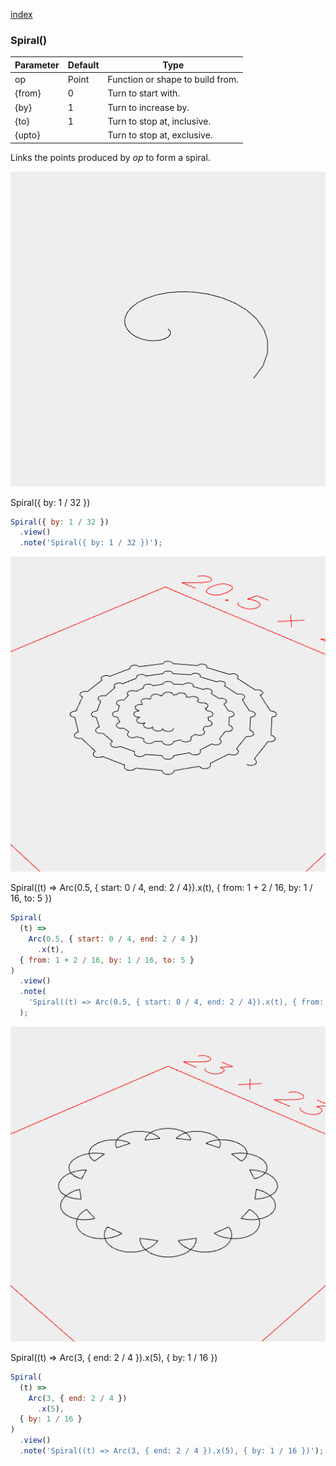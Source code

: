 [index](../../nb/api/index.md)
### Spiral()
Parameter|Default|Type
---|---|---
op|Point|Function or shape to build from.
{from}|0|Turn to start with.
{by}|1|Turn to increase by.
{to}|1|Turn to stop at, inclusive.
{upto}||Turn to stop at, exclusive.

Links the points produced by _op_ to form a spiral.

![Image](Spiral.md.$2.png)

Spiral({ by: 1 / 32 })

```JavaScript
Spiral({ by: 1 / 32 })
  .view()
  .note('Spiral({ by: 1 / 32 })');
```

![Image](Spiral.md.$3.png)

Spiral((t) => Arc(0.5, { start: 0 / 4, end: 2 / 4}).x(t), { from: 1 + 2 / 16, by: 1 / 16, to: 5 })

```JavaScript
Spiral(
  (t) =>
    Arc(0.5, { start: 0 / 4, end: 2 / 4 })
      .x(t),
  { from: 1 + 2 / 16, by: 1 / 16, to: 5 }
)
  .view()
  .note(
    'Spiral((t) => Arc(0.5, { start: 0 / 4, end: 2 / 4}).x(t), { from: 1 + 2 / 16, by: 1 / 16, to: 5 })'
  );
```

![Image](Spiral.md.$4.png)

Spiral((t) => Arc(3, { end: 2 / 4 }).x(5), { by: 1 / 16 })

```JavaScript
Spiral(
  (t) =>
    Arc(3, { end: 2 / 4 })
      .x(5),
  { by: 1 / 16 }
)
  .view()
  .note('Spiral((t) => Arc(3, { end: 2 / 4 }).x(5), { by: 1 / 16 })');
```
